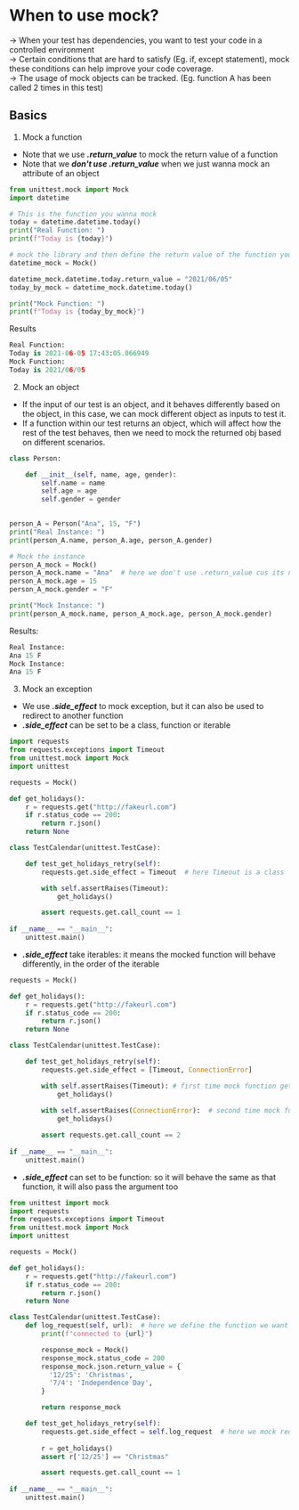 # When to use mock?
-> When your test has dependencies, you want to test your code in a controlled environment   
-> Certain conditions that are hard to satisfy (Eg. if, except statement), mock these conditions can help improve your code coverage.  
-> The usage of mock objects can be tracked. (Eg. function A has been called 2 times in this test)  


## Basics
1. Mock a function
- Note that we use ***.return_value*** to mock the return value of a function
- Note that we ***don't use .return_value*** when we just wanna mock an attribute of an object
```py
from unittest.mock import Mock
import datetime

# This is the function you wanna mock
today = datetime.datetime.today()
print("Real Function: ")
print(f"Today is {today}")

# mock the library and then define the return value of the function you wanna mock
datetime_mock = Mock()

datetime_mock.datetime.today.return_value = "2021/06/05"
today_by_mock = datetime_mock.datetime.today()

print("Mock Function: ")
print(f"Today is {today_by_mock}") 
```
Results
```py
Real Function:
Today is 2021-06-05 17:43:05.066949
Mock Function:
Today is 2021/06/05
```

2. Mock an object
- If the input of our test is an object, and it behaves differently based on the object, in this case, we can mock different object as inputs to test it.  
- If a function within our test returns an object, which will affect how the rest of the test behaves, then we need to mock the returned obj based on different scenarios.  
```py
class Person:

    def __init__(self, name, age, gender):
        self.name = name
        self.age = age
        self.gender = gender
    

person_A = Person("Ana", 15, "F")
print("Real Instance: ")
print(person_A.name, person_A.age, person_A.gender)

# Mock the instance
person_A_mock = Mock()
person_A_mock.name = "Ana"  # here we don't use .return_value cus its not a function, name is just an attribute
person_A_mock.age = 15
person_A_mock.gender = "F"

print("Mock Instance: ")
print(person_A_mock.name, person_A_mock.age, person_A_mock.gender)
```
Results:
```py
Real Instance:
Ana 15 F
Mock Instance:
Ana 15 F
```

3. Mock an exception
- We use ***.side_effect*** to mock exception, but it can also be used to redirect to another function
- ***.side_effect*** can be set to be a class, function or iterable
```py
import requests
from requests.exceptions import Timeout
from unittest.mock import Mock
import unittest

requests = Mock()

def get_holidays():
    r = requests.get("http://fakeurl.com")
    if r.status_code == 200:
        return r.json()
    return None

class TestCalendar(unittest.TestCase):

    def test_get_holidays_retry(self):
        requests.get.side_effect = Timeout  # here Timeout is a class

        with self.assertRaises(Timeout):
            get_holidays()

        assert requests.get.call_count == 1
  
if __name__ == "__main__":
    unittest.main()
```
- ***.side_effect*** take iterables: it means the mocked function will behave differently, in the order of the iterable
```py
requests = Mock()

def get_holidays():
    r = requests.get("http://fakeurl.com")
    if r.status_code == 200:
        return r.json()
    return None

class TestCalendar(unittest.TestCase):

    def test_get_holidays_retry(self):
        requests.get.side_effect = [Timeout, ConnectionError]

        with self.assertRaises(Timeout): # first time mock function gets called
            get_holidays()
        
        with self.assertRaises(ConnectionError):  # second time mock function gets called, they will behave differently
            get_holidays()

        assert requests.get.call_count == 2
  
if __name__ == "__main__":
    unittest.main()
```

- ***.side_effect*** can set to be function: so it will behave the same as that function, it will also pass the argument too
```py
from unittest import mock
import requests
from requests.exceptions import Timeout
from unittest.mock import Mock
import unittest

requests = Mock()

def get_holidays():
    r = requests.get("http://fakeurl.com")
    if r.status_code == 200:
        return r.json()
    return None

class TestCalendar(unittest.TestCase):
    def log_request(self, url):  # here we define the function we want to redirect to, note the argument should be same type as the function being mocked
        print(f"connected to {url}")

        response_mock = Mock()
        response_mock.status_code = 200
        response_mock.json.return_value = {
          '12/25': 'Christmas',
          '7/4': 'Independence Day',
        }

        return response_mock

    def test_get_holidays_retry(self):
        requests.get.side_effect = self.log_request  # here we mock request.get and redirect it to another function
        
        r = get_holidays()
        assert r['12/25'] == "Christmas"

        assert requests.get.call_count == 1
  
if __name__ == "__main__":
    unittest.main()
```
